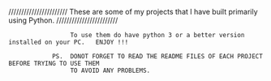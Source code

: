 ///////////////////////           These are some of my projects that I have built primarily using Python.     ////////////////////////



                     To use them do have python 3 or a better version installed on your PC.   ENJOY !!!
								 
                PS.  DONOT FORGET TO READ THE README FILES OF EACH PROJECT BEFORE TRYING TO USE THEM 
	                 TO AVOID ANY PROBLEMS.
